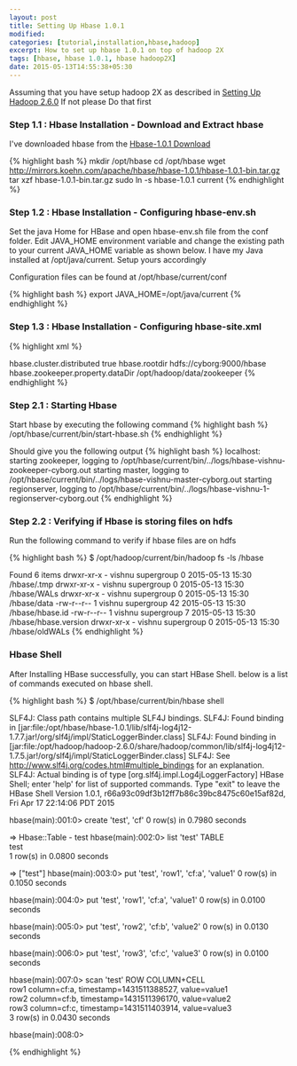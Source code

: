 ```yaml
---
layout: post
title: Setting Up Hbase 1.0.1
modified:
categories: [tutorial,installation,hbase,hadoop]
excerpt: How to set up hbase 1.0.1 on top of hadoop 2X
tags: [hbase, hbase 1.0.1, hbase hadoop2X]
date: 2015-05-13T14:55:38+05:30
---
```


Assuming that you have setup hadoop 2X as described in [Setting Up Hadoop 2.6.0](/tutorial/installation/hadoop/setting-up-hadoop-2-6-0) If not please Do that first

### Step 1.1 : Hbase Installation - Download and Extract hbase


I've downloaded hbase from the [Hbase-1.0.1 Download](http://mirrors.koehn.com/apache/hbase/hbase-1.0.1/hbase-1.0.1-bin.tar.gz)

{% highlight bash %}
mkdir /opt/hbase
cd /opt/hbase
wget http://mirrors.koehn.com/apache/hbase/hbase-1.0.1/hbase-1.0.1-bin.tar.gz
tar xzf hbase-1.0.1-bin.tar.gz
sudo ln -s hbase-1.0.1 current
{% endhighlight %}

### Step 1.2 : Hbase Installation - Configuring hbase-env.sh

Set the java Home for HBase and open hbase-env.sh file from the conf folder. Edit JAVA_HOME environment variable and change the existing path to your current JAVA_HOME variable as shown below.
I have my Java installed at /opt/java/current. Setup yours accordingly

Configuration files can be found at /opt/hbase/current/conf

{% highlight bash %}
export JAVA_HOME=/opt/java/current
{% endhighlight %}

### Step 1.3 : Hbase Installation - Configuring hbase-site.xml


{% highlight xml %}
<?xml version="1.0"?>
<?xml-stylesheet type="text/xsl" href="configuration.xsl"?>
<configuration>
	<property>
	   <name>hbase.cluster.distributed</name>
	   <value>true</value>
	</property>
	<property>
      <name>hbase.rootdir</name>
      <value>hdfs://cyborg:9000/hbase</value>
   </property>
	<property>
      <name>hbase.zookeeper.property.dataDir</name>
      <value>/opt/hadoop/data/zookeeper</value>
   </property>
</configuration>
{% endhighlight %}

### Step 2.1 : Starting Hbase
Start hbase by executing the following command 
{% highlight bash %}
/opt/hbase/current/bin/start-hbase.sh
{% endhighlight %}

Should give you the following output
{% highlight bash %}
localhost: starting zookeeper, logging to /opt/hbase/current/bin/../logs/hbase-vishnu-zookeeper-cyborg.out
starting master, logging to /opt/hbase/current/bin/../logs/hbase-vishnu-master-cyborg.out
starting regionserver, logging to /opt/hbase/current/bin/../logs/hbase-vishnu-1-regionserver-cyborg.out
{% endhighlight %}

### Step 2.2 : Verifying if Hbase is storing files on hdfs

Run the following command to verify if hbase files are on hdfs

{% highlight bash %}
$ /opt/hadoop/current/bin/hadoop fs -ls /hbase

Found 6 items
drwxr-xr-x   - vishnu supergroup          0 2015-05-13 15:30 /hbase/.tmp
drwxr-xr-x   - vishnu supergroup          0 2015-05-13 15:30 /hbase/WALs
drwxr-xr-x   - vishnu supergroup          0 2015-05-13 15:30 /hbase/data
-rw-r--r--   1 vishnu supergroup         42 2015-05-13 15:30 /hbase/hbase.id
-rw-r--r--   1 vishnu supergroup          7 2015-05-13 15:30 /hbase/hbase.version
drwxr-xr-x   - vishnu supergroup          0 2015-05-13 15:30 /hbase/oldWALs
{% endhighlight %}

### Hbase Shell

After Installing HBase successfully, you can start HBase Shell. below is a list of commands executed on hbase shell.

{% highlight bash %}
$ /opt/hbase/current/bin/hbase shell

SLF4J: Class path contains multiple SLF4J bindings.
SLF4J: Found binding in [jar:file:/opt/hbase/hbase-1.0.1/lib/slf4j-log4j12-1.7.7.jar!/org/slf4j/impl/StaticLoggerBinder.class]
SLF4J: Found binding in [jar:file:/opt/hadoop/hadoop-2.6.0/share/hadoop/common/lib/slf4j-log4j12-1.7.5.jar!/org/slf4j/impl/StaticLoggerBinder.class]
SLF4J: See http://www.slf4j.org/codes.html#multiple_bindings for an explanation.
SLF4J: Actual binding is of type [org.slf4j.impl.Log4jLoggerFactory]
HBase Shell; enter 'help<RETURN>' for list of supported commands.
Type "exit<RETURN>" to leave the HBase Shell
Version 1.0.1, r66a93c09df3b12ff7b86c39bc8475c60e15af82d, Fri Apr 17 22:14:06 PDT 2015

hbase(main):001:0> create 'test', 'cf'
0 row(s) in 0.7980 seconds

=> Hbase::Table - test
hbase(main):002:0> list 'test'
TABLE                                                                                                                                                                   
test                                                                                                                                                                    
1 row(s) in 0.0800 seconds

=> ["test"]
hbase(main):003:0> put 'test', 'row1', 'cf:a', 'value1'
0 row(s) in 0.1050 seconds

hbase(main):004:0> put 'test', 'row1', 'cf:a', 'value1'
0 row(s) in 0.0100 seconds

hbase(main):005:0> put 'test', 'row2', 'cf:b', 'value2'
0 row(s) in 0.0130 seconds

hbase(main):006:0> put 'test', 'row3', 'cf:c', 'value3'
0 row(s) in 0.0100 seconds

hbase(main):007:0> scan 'test'
ROW                                         COLUMN+CELL                                                                                                                 
 row1                                       column=cf:a, timestamp=1431511388527, value=value1                                                                          
 row2                                       column=cf:b, timestamp=1431511396170, value=value2                                                                          
 row3                                       column=cf:c, timestamp=1431511403914, value=value3                                                                          
3 row(s) in 0.0430 seconds

hbase(main):008:0> 

{% endhighlight %}